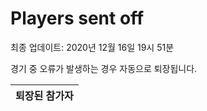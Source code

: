 # Players sent off
최종 업데이트: 2020년 12월 16일 19시 51분


경기 중 오류가 발생하는 경우 자동으로 퇴장됩니다.


| 퇴장된 참가자 |
|:---:|
